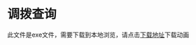 # 调拨查询

此文件是exe文件，需要下载到本地浏览，请点击[下载地址](http://resource.3cwdb.com/kailong-donghua/%E8%B0%83%E6%8B%94%E5%87%BA%E5%BA%93.exe)下载动画

